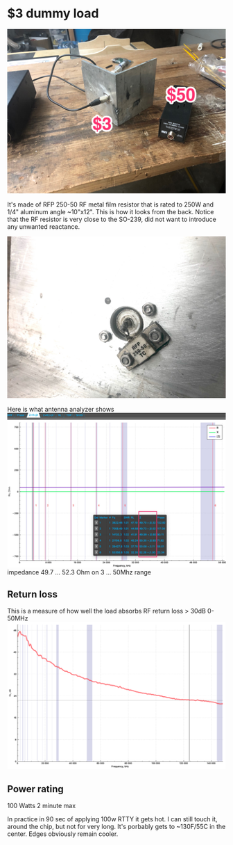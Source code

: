 # $3 dummy load
![Overall picture](/dummy-load.jpg)

It's made of RFP 250-50 RF metal film resistor that is rated to 250W and 1/4" aluminum angle ~10"x12".
This is how it looks from the back. Notice that the RF resistor is very close to the SO-239, did not want to introduce any unwanted reactance.

![back](/dummy-load-back.jpg)


Here is what antenna analyzer shows
![impendance](/dummy-load-data.jpg)
impedance 49.7 ... 52.3 Ohm on 3 ... 50Mhz range


## Return loss 
This is a measure of how well the load absorbs RF
return loss > 30dB 0-50MHz
![GitHub Logo](/dummy-load-return-loss.png)

## Power rating
100 Watts 2 minute max


In practice in 90 sec of applying 100w RTTY it gets hot. I can still touch it, around the chip, but not for very long. It's porbably gets to ~130F/55C in the center. Edges obviously remain cooler.
